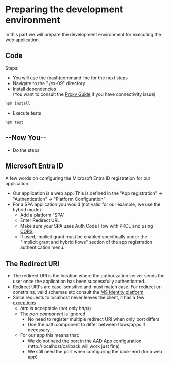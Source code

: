 # Preparing the development environment

In this part we will prepare the development environment for executing the web application.

## Code

Steps:

* You will use the (bash)command line for the next steps
* Navigate to the "./ex-09" directory
* Install dependencies </br>(You want to consult the [Proxy Guide](../doc/../../doc/md/proxy.md) if you have connectivity issue)
  
```shell
npm install
```

* Execute tests

```shell
npm test
```

## --Now You--

* Do the steps

## Microsoft Entra ID

A few words on configuring the Microsoft Entra ID registration for our application.

* Our application is a web app. This is defined in the "App registration" -> "Authentication" -> "Platform Configuration"
* For a SPA application you would (not valid for our example, we use the hybrid mode)
  * Add a platform "SPA"
  * Enter Redirect URL
  * Make sure your SPA uses Auth Code Flow with PKCE and using [CORS](https://developer.mozilla.org/en-US/docs/Web/HTTP/CORS).
  * If used, implicit grant must be enabled specifically under the "Implicit grant and hybrid flows" section of the app registration authentication menu.

## The Redirect URI

* The redirect URI is the location where the authorization server sends the user once the application has been successfully authenticated.
* Redirect URI's are case-sensitive and must match case. For redirect uri constrains, valid schemas etc consult the [MS Identity platform](https://docs.microsoft.com/en-us/azure/active-directory/develop/reply-url)
* Since requests to localhost never leaves the client, it has a few [exceptions](https://docs.microsoft.com/en-us/azure/active-directory/develop/reply-url#localhost-exceptions)
  * _http_ is acceptable (not only _https_)
  * The _port component_ is ignored
    * No need to register multiple redirect URI when only port differs
    * Use the path component to differ between flows/apps if necessary.
  * For our app this means that:
    * We do not need the port in the AAD App configuration (http://localhost/callback will work just fine)
    * We still need the port when configuring the back-end (for a web app)


